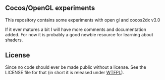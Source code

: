 Cocos/OpenGL experiments
------------------------

This repository contains some experiments with open gl and cocos2dx v3.0

If it ever matures a bit I will have more comments and documentation added. For
now it is probably a good newbie resource for learning about shaders.

License
-------

Since no code should ever be made public without a license. See the LICENSE
file for that (in short it is released under [WTFPL](http://www.wtfpl.net/)).
